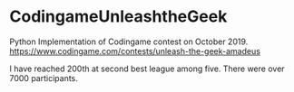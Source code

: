 # CodingameUnleashtheGeek

Python Implementation of Codingame contest on October 2019. https://www.codingame.com/contests/unleash-the-geek-amadeus

I have reached 200th at second best league among five.
There were over 7000 participants.
